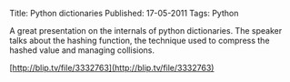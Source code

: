 Title: Python dictionaries
Published: 17-05-2011
Tags: Python

A great presentation on the internals of python dictionaries. The speaker talks
about the hashing function, the technique used to compress the hashed value and
managing collisions.

[http://blip.tv/file/3332763](http://blip.tv/file/3332763)
